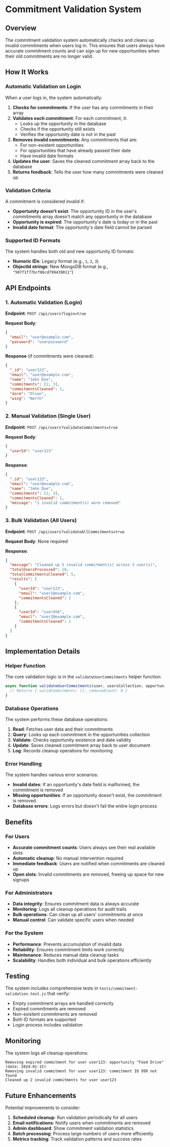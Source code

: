 # Commitment Validation System

## Overview

The commitment validation system automatically checks and cleans up invalid commitments when users log in. This ensures that users always have accurate commitment counts and can sign up for new opportunities when their old commitments are no longer valid.

## How It Works

### Automatic Validation on Login

When a user logs in, the system automatically:

1. **Checks for commitments**: If the user has any commitments in their array
2. **Validates each commitment**: For each commitment, it:
   - Looks up the opportunity in the database
   - Checks if the opportunity still exists
   - Verifies the opportunity date is not in the past
3. **Removes invalid commitments**: Any commitments that are:
   - For non-existent opportunities
   - For opportunities that have already passed their date
   - Have invalid date formats
4. **Updates the user**: Saves the cleaned commitment array back to the database
5. **Returns feedback**: Tells the user how many commitments were cleaned up

### Validation Criteria

A commitment is considered invalid if:

- **Opportunity doesn't exist**: The opportunity ID in the user's commitments array doesn't match any opportunity in the database
- **Opportunity is expired**: The opportunity's date is today or in the past
- **Invalid date format**: The opportunity's date field cannot be parsed

### Supported ID Formats

The system handles both old and new opportunity ID formats:

- **Numeric IDs**: Legacy format (e.g., `1`, `2`, `3`)
- **ObjectId strings**: New MongoDB format (e.g., `"507f1f77bcf86cd799439011"`)

## API Endpoints

### 1. Automatic Validation (Login)

**Endpoint**: `POST /api/users?login=true`

**Request Body**:
```json
{
  "email": "user@example.com",
  "password": "userpassword"
}
```

**Response** (if commitments were cleaned):
```json
{
  "_id": "user123",
  "email": "user@example.com",
  "name": "John Doe",
  "commitments": [2, 3],
  "commitmentsCleaned": 1,
  "dorm": "Olson",
  "wing": "North"
}
```

### 2. Manual Validation (Single User)

**Endpoint**: `POST /api/users?validateCommitments=true`

**Request Body**:
```json
{
  "userId": "user123"
}
```

**Response**:
```json
{
  "_id": "user123",
  "email": "user@example.com",
  "name": "John Doe",
  "commitments": [2, 3],
  "commitmentsCleaned": 1,
  "message": "1 invalid commitment(s) were removed"
}
```

### 3. Bulk Validation (All Users)

**Endpoint**: `POST /api/users?validateAllCommitments=true`

**Request Body**: None required

**Response**:
```json
{
  "message": "Cleaned up 5 invalid commitment(s) across 3 user(s)",
  "totalUsersProcessed": 10,
  "totalCommitmentsCleaned": 5,
  "results": [
    {
      "userId": "user123",
      "email": "user1@example.com",
      "commitmentsCleaned": 2
    },
    {
      "userId": "user456",
      "email": "user2@example.com",
      "commitmentsCleaned": 1
    }
  ]
}
```

## Implementation Details

### Helper Function

The core validation logic is in the `validateUserCommitments` helper function:

```javascript
async function validateUserCommitments(user, usersCollection, opportunitiesCollection) {
  // Returns { validCommitments: [], removedCount: 0 }
}
```

### Database Operations

The system performs these database operations:

1. **Read**: Fetches user data and their commitments
2. **Query**: Looks up each commitment in the opportunities collection
3. **Validate**: Checks opportunity existence and date validity
4. **Update**: Saves cleaned commitment array back to user document
5. **Log**: Records cleanup operations for monitoring

### Error Handling

The system handles various error scenarios:

- **Invalid dates**: If an opportunity's date field is malformed, the commitment is removed
- **Missing opportunities**: If an opportunity doesn't exist, the commitment is removed
- **Database errors**: Logs errors but doesn't fail the entire login process

## Benefits

### For Users

- **Accurate commitment counts**: Users always see their real available slots
- **Automatic cleanup**: No manual intervention required
- **Immediate feedback**: Users are notified when commitments are cleaned up
- **Open slots**: Invalid commitments are removed, freeing up space for new signups

### For Administrators

- **Data integrity**: Ensures commitment data is always accurate
- **Monitoring**: Logs all cleanup operations for audit trails
- **Bulk operations**: Can clean up all users' commitments at once
- **Manual control**: Can validate specific users when needed

### For the System

- **Performance**: Prevents accumulation of invalid data
- **Reliability**: Ensures commitment limits work correctly
- **Maintenance**: Reduces manual data cleanup tasks
- **Scalability**: Handles both individual and bulk operations efficiently

## Testing

The system includes comprehensive tests in `tests/commitment-validation.test.js` that verify:

- Empty commitment arrays are handled correctly
- Expired commitments are removed
- Non-existent commitments are removed
- Both ID formats are supported
- Login process includes validation

## Monitoring

The system logs all cleanup operations:

```
Removing expired commitment for user user123: opportunity "Food Drive" (date: 2024-01-15)
Removing invalid commitment for user user123: commitment ID 999 not found
Cleaned up 2 invalid commitments for user user123
```

## Future Enhancements

Potential improvements to consider:

1. **Scheduled cleanup**: Run validation periodically for all users
2. **Email notifications**: Notify users when commitments are removed
3. **Admin dashboard**: Show commitment validation statistics
4. **Batch processing**: Process large numbers of users more efficiently
5. **Metrics tracking**: Track validation patterns and success rates